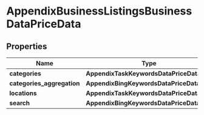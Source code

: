 # AppendixBusinessListingsBusinessDataPriceData


## Properties

| Name | Type | Description | Notes |
|------------ | ------------- | ------------- | -------------|
**categories** | **AppendixTaskKeywordsDataPriceDataInfo** |  |[optional]|
**categories_aggregation** | **AppendixBingKeywordsDataPriceDataInfo** |  |[optional]|
**locations** | **AppendixTaskKeywordsDataPriceDataInfo** |  |[optional]|
**search** | **AppendixBingKeywordsDataPriceDataInfo** |  |[optional]|